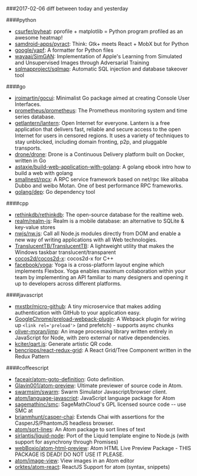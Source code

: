 ###2017-02-06
diff between today and yesterday

####python
* [csurfer/pyheat](https://github.com/csurfer/pyheat): pprofile + matplotlib = Python program profiled as an awesome heatmap!
* [samdroid-apps/pyract](https://github.com/samdroid-apps/pyract): Think: Gtk+ meets React + MobX but for Python
* [google/yapf](https://github.com/google/yapf): A formatter for Python files
* [wayaai/SimGAN](https://github.com/wayaai/SimGAN): Implementation of Apple's Learning from Simulated and Unsupervised Images through Adversarial Training
* [sqlmapproject/sqlmap](https://github.com/sqlmapproject/sqlmap): Automatic SQL injection and database takeover tool

####go
* [jroimartin/gocui](https://github.com/jroimartin/gocui): Minimalist Go package aimed at creating Console User Interfaces.
* [prometheus/prometheus](https://github.com/prometheus/prometheus): The Prometheus monitoring system and time series database.
* [getlantern/lantern](https://github.com/getlantern/lantern):  Open Internet for everyone. Lantern is a free application that delivers fast, reliable and secure access to the open Internet for users in censored regions. It uses a variety of techniques to stay unblocked, including domain fronting, p2p, and pluggable transports.
* [drone/drone](https://github.com/drone/drone): Drone is a Continuous Delivery platform built on Docker, written in Go
* [astaxie/build-web-application-with-golang](https://github.com/astaxie/build-web-application-with-golang): A golang ebook intro how to build a web with golang
* [smallnest/rpcx](https://github.com/smallnest/rpcx): A RPC service framework based on net/rpc like alibaba Dubbo and weibo Motan. One of best performance RPC frameworks.
* [golang/dep](https://github.com/golang/dep): Go dependency tool

####cpp
* [rethinkdb/rethinkdb](https://github.com/rethinkdb/rethinkdb): The open-source database for the realtime web.
* [realm/realm-js](https://github.com/realm/realm-js): Realm is a mobile database: an alternative to SQLite & key-value stores
* [nwjs/nw.js](https://github.com/nwjs/nw.js): Call all Node.js modules directly from DOM and enable a new way of writing applications with all Web technologies.
* [TranslucentTB/TranslucentTB](https://github.com/TranslucentTB/TranslucentTB): A lightweight utility that makes the Windows taskbar translucent/transparent
* [cocos2d/cocos2d-x](https://github.com/cocos2d/cocos2d-x): cocos2d-x for C++
* [facebook/yoga](https://github.com/facebook/yoga): Yoga is a cross-platform layout engine which implements Flexbox. Yoga enables maximum collaboration within your team by implementing an API familiar to many designers and opening it up to developers across different platforms.

####javascript
* [mxstbr/micro-github](https://github.com/mxstbr/micro-github): A tiny microservice that makes adding authentication with GitHub to your application easy.
* [GoogleChrome/preload-webpack-plugin](https://github.com/GoogleChrome/preload-webpack-plugin): A Webpack plugin for wiring up `<link rel='preload'>` (and prefetch) - supports async chunks
* [oliver-moran/jimp](https://github.com/oliver-moran/jimp): An image processing library written entirely in JavaScript for Node, with zero external or native dependencies.
* [kciter/qart.js](https://github.com/kciter/qart.js): Generate artistic QR code. 
* [bencripps/react-redux-grid](https://github.com/bencripps/react-redux-grid): A React Grid/Tree Component written in the Redux Pattern

####coffeescript
* [faceair/atom-goto-definition](https://github.com/faceair/atom-goto-definition): Goto definition.
* [Glavin001/atom-preview](https://github.com/Glavin001/atom-preview):  Ultimate previewer of source code in Atom.
* [swarmsim/swarm](https://github.com/swarmsim/swarm): Swarm Simulator Javascript/browser client.
* [atom/language-javascript](https://github.com/atom/language-javascript): JavaScript language package for Atom
* [sagemathinc/smc](https://github.com/sagemathinc/smc): SageMathCloud's GPL licensed source code -- use SMC at
* [brianmhunt/casper-chai](https://github.com/brianmhunt/casper-chai): Extends Chai with assertions for the CasperJS/PhantomJS headless browser.
* [atom/sort-lines](https://github.com/atom/sort-lines): An Atom package to sort lines of text
* [sirlantis/liquid-node](https://github.com/sirlantis/liquid-node): Port of the Liquid template engine to Node.js (with support for asynchrony through Promises)
* [webBoxio/atom-html-preview](https://github.com/webBoxio/atom-html-preview): Atom HTML Live Preview Package - THIS PACKAGE IS DEAD! DO NOT USE IT PLEASE.
* [atom/image-view](https://github.com/atom/image-view): View images in an Atom editor
* [orktes/atom-react](https://github.com/orktes/atom-react): ReactJS Support for atom (syntax, snippets)
